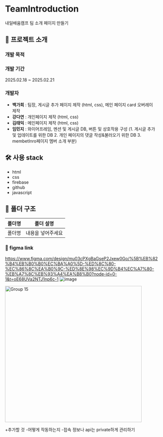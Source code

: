 # TeamIntroduction
내일배움캠프 팀 소개 페이지 만들기

## 📝 프로젝트 소개
### 개발 목적

### 개발 기간
2025.02.18 ~ 2025.02.21

### 개발자
- **백가희** : 팀장, 게시글 추가 페이지 제작 (html, css), 메인 페이지 card 오버레이 제작
- **강다연** : 개인페이지 제작 (html, css)
- **김태익** : 메인페이지 제작 (html, css)
- **임민지** : 와이어프레임, 멘션 및 게시글 DB, 버튼 및 상호작용 구성
  (1. 게시글 추가 및 업데이트를 위한 DB 2. 개인 페이지의 댓글 작성&불러오기 위한 DB 3. membetInro페이지 멤버 소개 부분)

## 🛠️ 사용 stack
- html
- css
- firebase
- github
- javascript

## 📂 폴더 구조 
폴더명|폴더 설명
---|---|
폴더명|내용을 넣어주세요|

### 🔗 figma link
https://www.figma.com/design/mu03cPXgBaGseP2Jxew0Go/%5B%EB%82%B4%EB%B0%B0%EC%BA%A0%5D-%ED%8C%80-%EC%86%8C%EA%B0%9C-%ED%8E%98%EC%9D%B4%EC%A7%80-%EB%A7%8C%EB%93%A4%EA%B8%B0?node-id=0-1&t=oE68UVa2NTJ1np6c-1
![image](https://github.com/user-attachments/assets/63d4086d-1f25-4cfd-84b8-e537336c48ce)


<img width="450" alt="Group 15" src="https://github.com/user-attachments/assets/0d95e9fa-f27e-4ba8-b566-2f04406b8392" />

+추가할 것
-어떻게 작동하는지
-접속 정보나 api는 private하게 관리하기
